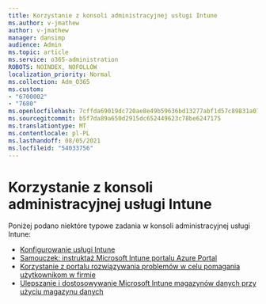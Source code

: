 ```yaml
---
title: Korzystanie z konsoli administracyjnej usługi Intune
ms.author: v-jmathew
author: v-jmathew
manager: dansimp
audience: Admin
ms.topic: article
ms.service: o365-administration
ROBOTS: NOINDEX, NOFOLLOW
localization_priority: Normal
ms.collection: Adm_O365
ms.custom:
- "6700002"
- "7680"
ms.openlocfilehash: 7cffda69019dc720ae8e49b59636bd13277abf1d57c89831a077f4d66b4586a3
ms.sourcegitcommit: b5f7da89a650d2915dc652449623c78be6247175
ms.translationtype: MT
ms.contentlocale: pl-PL
ms.lasthandoff: 08/05/2021
ms.locfileid: "54033756"
---
```

# <a name="using-intune-admin-console"></a>Korzystanie z konsoli administracyjnej usługi Intune

Poniżej podano niektóre typowe zadania w konsoli administracyjnej usługi Intune:

- [Konfigurowanie usługi Intune](https://docs.microsoft.com/mem/intune/fundamentals/setup-steps)
- [Samouczek: instruktaż Microsoft Intune portalu Azure Portal](https://docs.microsoft.com/mem/intune/fundamentals/tutorial-walkthrough-intune-portal)
- [Korzystanie z portalu rozwiązywania problemów w celu pomagania użytkownikom w firmie](https://docs.microsoft.com/mem/intune/fundamentals/help-desk-operators)
- [Ulepszanie i dostosowywanie Microsoft Intune magazynów danych przy użyciu magazynu danych](https://docs.microsoft.com/mem/intune/developer/reports-nav-create-intune-reports)
